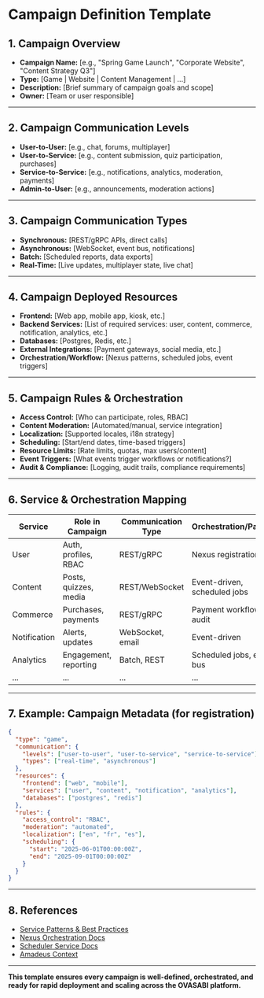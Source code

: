 # Campaign Definition Template

## 1. Campaign Overview

- **Campaign Name:** [e.g., "Spring Game Launch", "Corporate Website", "Content Strategy Q3"]
- **Type:** [Game | Website | Content Management | ...]
- **Description:** [Brief summary of campaign goals and scope]
- **Owner:** [Team or user responsible]

---

## 2. Campaign Communication Levels

- **User-to-User:** [e.g., chat, forums, multiplayer]
- **User-to-Service:** [e.g., content submission, quiz participation, purchases]
- **Service-to-Service:** [e.g., notifications, analytics, moderation, payments]
- **Admin-to-User:** [e.g., announcements, moderation actions]

---

## 3. Campaign Communication Types

- **Synchronous:** [REST/gRPC APIs, direct calls]
- **Asynchronous:** [WebSocket, event bus, notifications]
- **Batch:** [Scheduled reports, data exports]
- **Real-Time:** [Live updates, multiplayer state, live chat]

---

## 4. Campaign Deployed Resources

- **Frontend:** [Web app, mobile app, kiosk, etc.]
- **Backend Services:** [List of required services: user, content, commerce, notification,
  analytics, etc.]
- **Databases:** [Postgres, Redis, etc.]
- **External Integrations:** [Payment gateways, social media, etc.]
- **Orchestration/Workflow:** [Nexus patterns, scheduled jobs, event triggers]

---

## 5. Campaign Rules & Orchestration

- **Access Control:** [Who can participate, roles, RBAC]
- **Content Moderation:** [Automated/manual, service integration]
- **Localization:** [Supported locales, i18n strategy]
- **Scheduling:** [Start/end dates, time-based triggers]
- **Resource Limits:** [Rate limits, quotas, max users/content]
- **Event Triggers:** [What events trigger workflows or notifications?]
- **Audit & Compliance:** [Logging, audit trails, compliance requirements]

---

## 6. Service & Orchestration Mapping

| Service      | Role in Campaign      | Communication Type | Orchestration/Pattern        |
| ------------ | --------------------- | ------------------ | ---------------------------- |
| User         | Auth, profiles, RBAC  | REST/gRPC          | Nexus registration           |
| Content      | Posts, quizzes, media | REST/WebSocket     | Event-driven, scheduled jobs |
| Commerce     | Purchases, payments   | REST/gRPC          | Payment workflow, audit      |
| Notification | Alerts, updates       | WebSocket, email   | Event-driven                 |
| Analytics    | Engagement, reporting | Batch, REST        | Scheduled jobs, event bus    |
| ...          | ...                   | ...                | ...                          |

---

## 7. Example: Campaign Metadata (for registration)

```json
{
  "type": "game",
  "communication": {
    "levels": ["user-to-user", "user-to-service", "service-to-service"],
    "types": ["real-time", "asynchronous"]
  },
  "resources": {
    "frontend": ["web", "mobile"],
    "services": ["user", "content", "notification", "analytics"],
    "databases": ["postgres", "redis"]
  },
  "rules": {
    "access_control": "RBAC",
    "moderation": "automated",
    "localization": ["en", "fr", "es"],
    "scheduling": {
      "start": "2025-06-01T00:00:00Z",
      "end": "2025-09-01T00:00:00Z"
    }
  }
}
```

---

## 8. References

- [Service Patterns & Best Practices](../amadeus/service_patterns_and_research.md)
- [Nexus Orchestration Docs](../architecture/nexus_future.md)
- [Scheduler Service Docs](../architecture/scheduler_service.md)
- [Amadeus Context](../amadeus/amadeus_context.md)

---

**This template ensures every campaign is well-defined, orchestrated, and ready for rapid deployment
and scaling across the OVASABI platform.**
